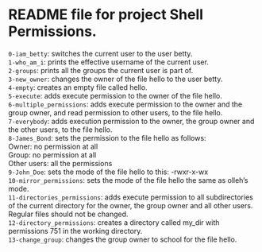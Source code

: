 # README file for project Shell Permissions.</br>
`0-iam_betty`: switches the current user to the user betty.</br>
`1-who_am_i`: prints the effective username of the current user.</br>
`2-groups`: prints all the groups the current user is part of.</br>
`3-new_owner`: changes the owner of the file hello to the user betty.</br>
`4-empty`: creates an empty file called hello.</br>
`5-execute`: adds execute permission to the owner of the file hello.</br>
`6-multiple_permissions`: adds execute permission to the owner and the group owner, and read permission to other users, to the file hello.</br>
`7-everybody`: adds execution permission to the owner, the group owner and the other users, to the file hello.</br>
`8-James_Bond`: sets the permission to the file hello as follows:</br>
Owner: no permission at all</br>
Group: no permission at all</br>
Other users: all the permissions</br>
`9-John_Doe`: sets the mode of the file hello to this: -rwxr-x-wx</br>
`10-mirror_permissions`: sets the mode of the file hello the same as olleh’s mode.</br>
`11-directories_permissions`: adds execute permission to all subdirectories of the current directory for the owner, the group owner and all other users. Regular files should not be changed.</br>
`12-directory_permissions`: creates a directory called my_dir with permissions 751 in the working directory.</br>
`13-change_group`: changes the group owner to school for the file hello.</br>
